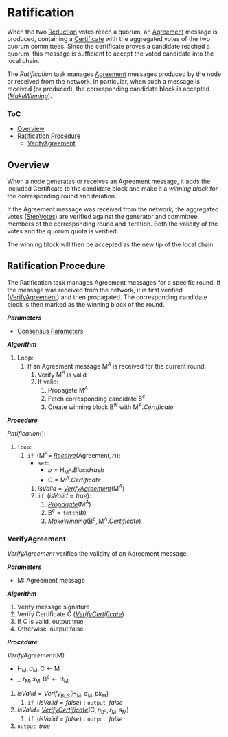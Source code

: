 # Ratification
When the two [Reduction][red] votes reach a quorum, an [Agreement][amsg] message is produced, containing a [Certificate][cert] with the aggregated votes of the two quorum committees.
Since the certificate proves a candidate reached a quorum, this message is sufficient to accept the voted candidate into the local chain.

The *Ratification* task manages [Agreement][amsg] messages produced by the node or received from the network. In particular, when such a message is received (or produced), the corresponding candidate block is accepted ([*MakeWinning*][mw]).

### ToC
  - [Overview](#overview)
  - [Ratification Procedure](#ratification-procedure)
    - [VerifyAgreement](#verifyagreement)

## Overview
When a node generates or receives an $\mathsf{Agreement}$ message, it adds the included $\mathsf{Certificate}$ to the candidate block and make it a *winning block* for the corresponding round and iteration. 

If the $\mathsf{Agreement}$ message was received from the network, the aggregated votes ([StepVotes][sv]) are verified against the generator and committee members of the corresponding round and iteration. Both the validity of the votes and the quorum quota is verified.

The winning block will then be accepted as the new tip of the local chain.

## Ratification Procedure
The Ratification task manages $\mathsf{Agreement}$ messages for a specific round. If the message was received from the network, it is first verified ([VerifyAgreement][va]) and then propagated.
The corresponding candidate block is then marked as the winning block of the round. 

***Parameters***
- [Consensus Parameters][cparams]

***Algorithm***
1. Loop:
   1. If an $\mathsf{Agreement}$ message $\mathsf{M}^A$ is received for the current round:
      1. Verify $\mathsf{M}^A$ is valid
      2. If valid:
         1. Propagate $\mathsf{M}^A$
         2. Fetch corresponding candidate $\mathsf{B}^c$
         3. Create winning block $\mathsf{B}^w$ with $\mathsf{M}^A.Certificate$

***Procedure***

$\boldsymbol{\textit{Ratification}}( ) :$
1. $\texttt{loop}$:   
   1.  $\texttt{if } (\mathsf{M}^A =$ [*Receive*][mx]$(\mathsf{Agreement}, r)):$
       -  $\texttt{set}:$
          -  $b = \mathsf{H}_{\mathsf{M}^A}.BlockHash$
          -  $\mathsf{C} = \mathsf{M}^A.Certificate$
       1. $isValid$ = [*VerifyAgreement*][va]$(\mathsf{M}^A)$
       2. $\texttt{if } (isValid = true)$:
          1. [*Propagate*][mx]$(\mathsf{M}^A)$
          <!-- TODO: define candidate pool and functions -->
          2. $\mathsf{B}^c = \texttt{fetch}(b)$
          3. [*MakeWinning*][mw]$(\mathsf{B}^c, \mathsf{M}^A.Certificate)$


### VerifyAgreement
*VerifyAgreement* verifies the validity of an $\mathsf{Agreement}$ message.

***Parameters***
- $\mathsf{M}$: $\mathsf{Agreement}$ message

***Algorithm***
1. Verify message signature <!-- TODO: remove this -->
2. Verify Certificate $\mathsf{C}$ ([*VerifyCertificate*][vc])
3. If $\mathsf{C}$ is valid, output true
4. Otherwise, output false

***Procedure***
<!-- TODO: get blockhash from M and retrieve candidate block, if known -->
$VerifyAgreement(\mathsf{M})$
- $`\mathsf{H_M}, \sigma_{\mathsf{M}}, \mathsf{C} \leftarrow \mathsf{M}`$
- $`\_, r_{\mathsf{M}}, s_{\mathsf{M}}, \mathsf{B}^c \leftarrow \mathsf{H_M}`$

1. $isValid = Verify_{BLS}(\mathsf{H_M}, \sigma_{\mathsf{M}}, pk_{\mathsf{M}})$
   1. $\texttt{if } (isValid = false) : \texttt{output } false$
2. $isValid =$ [*VerifyCertificate*][vc]$(\mathsf{C}, \eta_{\mathsf{B}^c}, r_{\mathsf{M}}, s_{\mathsf{M}})$
   1. $\texttt{if } (isValid = false) : \texttt{output } false$
3. $\texttt{output } true$

<!------------------------- LINKS ------------------------->
<!-- https://github.com/dusk-network/dusk-protocol/tree/main/consensus/ratification/README.md -->
[rat]: #ratification-procedure
[mw]:  #makewinning
[va]:  #verifyagreement

<!-- Consensus -->
[cert]:    https://github.com/dusk-network/dusk-protocol/tree/main/consensus/README.md#certificates
[sv]:      https://github.com/dusk-network/dusk-protocol/tree/main/consensus/README.md#stepvotes
[cparams]: https://github.com/dusk-network/dusk-protocol/tree/main/consensus/README.md#parameters
<!-- Reduction -->
[red]: https://github.com/dusk-network/dusk-protocol/tree/main/consensus/reduction/README.md 
<!-- Messages -->
[mx]:  https://github.com/dusk-network/dusk-protocol/tree/main/consensus/messages/README.md#message-exchange
[amsg]: https://github.com/dusk-network/dusk-protocol/tree/main/consensus/messages/README.md#agreement-message
<!-- Chain Management -->
[vc]: https://github.com/dusk-network/dusk-protocol/tree/main/consensus/chain-management/README.md#verifycertificate
